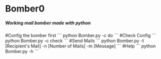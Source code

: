 
<h1>Bomber0</h1>
<h5>Working mail bomber made with python</h5>
#Config the bomber first
```
python Bomber.py -c do
```
#Check Config
```
python Bomber.py -c check
```
#Send Mails
```
python Bomber.py -t [Recipient's Mail] -n [Number of Mails] -m [Message]
```
#Help
```
python Bomber.py -h
```

